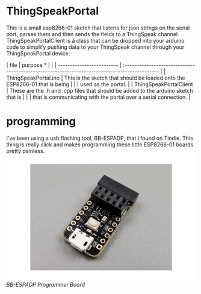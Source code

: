 # ThingSpeakPortal
This is a small esp8266-01 sketch that listens for json strings on the serial port, parses them and then sends the fields to a ThingSpeak channel. ThingSpeakPortalClient is a class that can be dropped into your arduino code to simplify pushing data to your ThingSpeak channel through your ThingSpeakPortal device.

| file                      | purpose * |                                                                                   |
| ------------------------- | :-------------------------------------------------------------------------------------------- |
| ThingSpeakPortal.ino      |  This is the sketch that should be loaded onto the ESP8266-01 that is being                   |
|                           |    used as the portal.                                                                        |
| ThingSpeakPortalClient    |  These are the .h and .cpp files that should be added to the arduino sketch that is           |
|                           |    that is communicating with the portal over a serial connection.                            |


# programming
I've been using a usb flashing tool, BB-ESPADP, that I found on Tindie.  This thing is really slick and makes programming these little ESP8266-01 boards pretty painless.
![Image of Something](2018-03-18T18-02-08.818Z-bb_espadp_0_nologo-大的.jpg)  
*BB-ESPADP Programmer Board*
